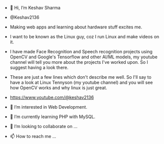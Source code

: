 - 👋 Hi, I’m Keshav Sharma
- @Keshav2136
- Making web apps and learning about hardware stuff excites me.
- I want to be known as the Linux guy, coz I run Linux and make videos on it.
- I have made Face Recognition and Speech recognition projects using OpenCV and Google's Tensorflow and other AI/ML models, my youtube channel will tell you more about the projects I've worked upon. So I suggest having a look there.
- These are just a few lines which don't describe me well. So I'll say to have a look at Linux Tennyson (my youtube channel) and you will see how OpenCV works and why linux is just great.
- https://www.youtube.com/@keshav2136

- 👀 I’m interested in Web Development.
- 🌱 I’m currently learning PHP with MySQL.
- 💞️ I’m looking to collaborate on ...
- 📫 How to reach me ...

<!---
Keshav2136/Keshav2136 is a ✨ special ✨ repository because its `README.md` (this file) appears on your GitHub profile.
You can click the Preview link to take a look at your changes.
--->
